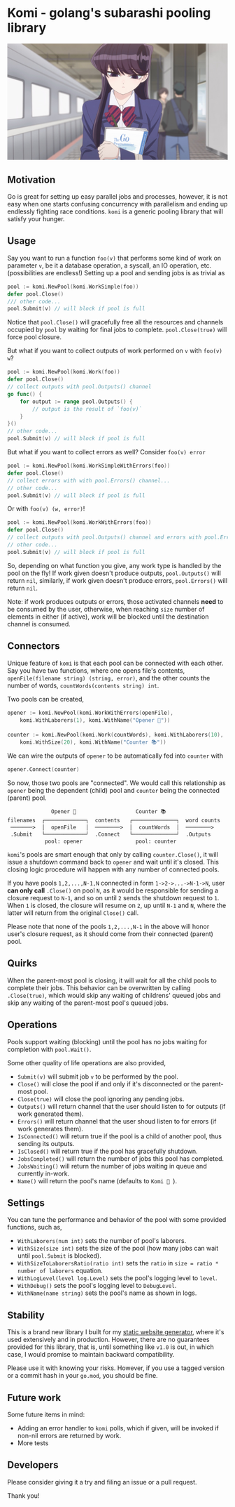 # Komi - golang's subarashi pooling library

![komi](komi.jpg)

## Motivation

Go is great for setting up easy parallel jobs and processes, however, it is not easy
when one starts confusing concurrency with parallelism and ending up endlessly fighting
race conditions. `komi` is a generic pooling library that will satisfy your hunger.

## Usage

Say you want to run a function `foo(v)` that performs some kind of work on parameter `v`,
be it a database operation, a syscall, an IO operation, etc. (possibilities are endless!)
Setting up a pool and sending jobs is as trivial as

```go
pool := komi.NewPool(komi.WorkSimple(foo))
defer pool.Close()
/// other code...
pool.Submit(v) // will block if pool is full
```

Notice that `pool.Close()` will gracefully free all the resources and channels occupied by
`pool` by waiting for final jobs to complete. `pool.Close(true)` will force pool closure.

But what if you want to collect outputs of work performed on `v` with `foo(v) w`?

```go
pool := komi.NewPool(komi.Work(foo))
defer pool.Close()
// collect outputs with pool.Outputs() channel
go func() {
	for output := range pool.Outputs() {
		// output is the result of `foo(v)`
	}
}()
// other code...
pool.Submit(v) // will block if pool is full
```

But what if you want to collect errors as well? Consider `foo(v) error `

```go
pool := komi.NewPool(komi.WorkSimpleWithErrors(foo))
defer pool.Close()
// collect errors with with pool.Errors() channel...
// other code...
pool.Submit(v) // will block if pool is full
```

Or with `foo(v) (w, error)`!

```go
pool := komi.NewPool(komi.WorkWithErrors(foo))
defer pool.Close()
// collect outputs with pool.Outputs() channel and errors with pool.Errors() channel...
// other code...
pool.Submit(v) // will block if pool is full
```

So, depending on what function you give, any work type is handled by the pool
on the fly! If work given doesn't produce outputs, `pool.Outputs()` will return `nil`,
similarly, if work given doesn't produce errors, `pool.Errors()` will return `nil`.

Note: if work produces outputs or errors, those activated channels **need** to be consumed
by the user, otherwise, when reaching `size` number of elements in either (if active), work
will be blocked until the destination channel is consumed.

## Connectors

Unique feature of `komi` is that each pool can be connected with each other. Say you have two
functions, where one opens file's contents, `openFile(filename string) (string, error)`,
and the other counts the number of words, `countWords(contents string) int`.

Two pools can be created,

```go
opener := komi.NewPool(komi.WorkWithErrors(openFile), 
    komi.WithLaborers(1), komi.WithName("Opener 📂"))
    
counter := komi.NewPool(komi.Work(countWords), komi.WithLaborers(10), 
    komi.WithSize(20), komi.WithName("Counter 📚"))
```

We can wire the outputs of `opener` to be automatically fed into `counter` with

```go
opener.Connect(counter)
```

So now, those two pools are "connected". We would call this relationship as `opener` being
the dependent (child) pool and `counter` being the connected (parent) pool.

```
              Opener 📂                   Counter 📚
filenames  ┌─────────────┐  contents   ┌──────────────┐  word counts
 ───────>  │  openFile   │  ────────>  │  countWords  │  ────────>
 .Submit   └─────────────┘  .Connect   └──────────────┘  .Outputs
            pool: opener                 pool: counter 
```

`komi`'s pools are smart enough that only by calling `counter.Close()`, it will issue a shutdown
command back to `opener` and wait until it's closed. This closing logic procedure will happen with
any number of connected pools.

If you have pools `1,2,...,N-1,N` connected in form `1->2->...->N-1->N`, user **can only call**
`.Close()` on pool `N`, as it would be responsible for sending a closure request to `N-1`, and 
so on until `2` sends the shutdown request to `1`. When `1` is closed, the closure will resume
on `2`, up until `N-1` and `N`, where the latter will return from the original `Close()` call.

Please note that none of the pools `1,2,...,N-1` in the above will honor user's closure request,
as it should come from their connected (parent) pool.

## Quirks

When the parent-most pool is closing, it will wait for all the child pools to complete their jobs.
This behavior can be overwritten by calling `.Close(true)`, which would skip any waiting of childrens'
queued jobs and skip any waiting of the parent-most pool's queued jobs.

## Operations

Pools support waiting (blocking) until the pool has no jobs waiting for completion with `pool.Wait()`.

Some other quality of life operations are also provided,

- `Submit(v)` will submit job `v` to be performed by the pool. 
- `Close()` will close the pool if and only if it's disconnected or the parent-most pool.
- `Close(true)` will close the pool ignoring any pending jobs.
- `Outputs()` will return channel that the user should listen to for outputs (if work generated them).
- `Errors()` will return channel that the user shoud listen to for errors (if work generates them).
- `IsConnected()` will return true if the pool is a child of another pool, thus sending its outputs.
- `IsClosed()` will return true if the pool has gracefully shutdown.
- `JobsCompleted()` will return the number of jobs this pool has completed.
- `JobsWaiting()` will return the number of jobs waiting in queue and currently in-work.
- `Name()` will return the pool's name (defaults to `Komi 🍡 `).

## Settings

You can tune the performance and behavior of the pool with some provided functions, such as,

- `WithLaborers(num int)` sets the number of pool's laborers.
- `WithSize(size int)` sets the size of the pool (how many jobs can wait until `pool.Submit` is blocked).
- `WithSizeToLaborersRatio(ratio int)` sets the `ratio` in `size = ratio * number of laborers` equation.
- `WithLogLevel(level log.Level)` sets the pool's logging level to `level`.
- `WithDebug()` sets the pool's logging level to `DebugLevel`.
- `WithName(name string)` sets the pool's name as shown in logs.

## Stability

This is a brand new library I built for my [static website generator](https://github.com/thecsw/darkness),
where it's used extensively and in production. However, there are no guarantees provided for this library,
that is, until something like `v1.0` is out, in which case, I would promise to maintain backward compatibility.

Please use it with knowing your risks. However, if you use a tagged version or a commit hash in your `go.mod`,
you should be fine.

## Future work

Some future items in mind:

- Adding an error handler to `komi` polls, which if given, will be invoked if non-nil errors are returned by work.
- More tests

## Developers

Please consider giving it a try and filing an issue or a pull request.

Thank you!
